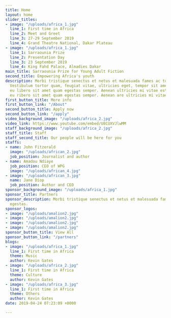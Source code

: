 ```yaml
---
title: Home
layout: home
slider_titles:
- image: "/uploads/africa_1.jpg"
  line_1: First time in Africa
  line_2: Meet and Greet
  line_3: 27-29 September 2019
  line_4: Grand Theatre National, Dakar Plateau
- image: "/uploads/africa_1.jpg"
  line_1: Sarraounia Prize
  line_2: Presentation Day
  line_3: 23 September 2019
  line_4: King Fahd Palace, Almadies Dakar
main_title: Sarraounia Prize for Young Adult Fiction
second_title: Empowering Africa's youth
description: Morbi tristique senectus et netus et malesuada fames ac turpis egestas.
  Vestibulum tortor quam, feugiat vitae, ultricies eget, tempor sit amet, ante. Donec
  eu libero sit amet quam egestas semper. Aenean ultricies mi vitae est. Mauris Eonec
  eu ribero sit amet quam egestas semper. Aenean are ultricies mi vitae.
first_button_title: More info
first_button_link: "/About"
second_button_title: Apply now
second_button_link: "/apply"
video_background_image: "/uploads/africa_2.jpg"
video_link: https://www.youtube.com/embed/U8CUXVJlwMM
staff_background_image: "/uploads/africa_2.jpg"
staff_title: Staff
staff_second_title: Our people will be here for you
staffs:
- name: John Fitzerald
  image: "/uploads/african_2.jpg"
  job_position: Journalist and author
- name: Amadou Ndiaye
  job_position: CEO of WPG
  image: "/uploads/african_4.jpg"
- image: "/uploads/african_3.jpg"
  name: Jane Diop
  job_position: Author and CEO
sponsor_background_image: "/uploads/africa_1.jpg"
sponsor_title: Partners
sponsor_description: Morbi tristique senectus et netus et malesuada fames ac turpis
  egestas.
sponsor_logos:
- image: "/uploads/amalion2.jpg"
- image: "/uploads/amalion2.jpg"
- image: "/uploads/amalion2.jpg"
- image: "/uploads/amalion2.jpg"
sponsor_button_title: View All
sponsor_button_link: "/partners"
blogs:
- image: "/uploads/africa_1.jpg"
  line_1: First time in Africa
  theme: Music
  author: Kevin Gates
- image: "/uploads/africa_2.jpg"
  line_1: First time in Africa
  theme: Culture
  author: Kevin Gates
- image: "/uploads/africa_3.jpg"
  line_1: First time in Africa
  theme: Others
  author: Kevin Gates
date: 2019-04-24 07:23:09 +0000

---
```

